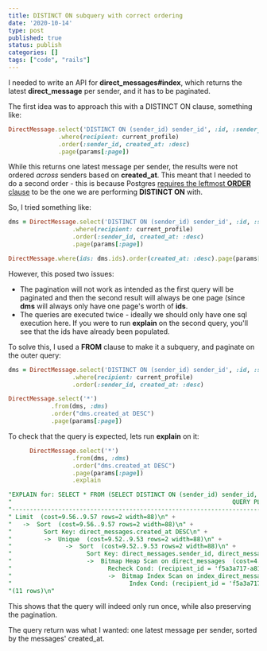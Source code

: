 ```yaml
---
title: DISTINCT ON subquery with correct ordering
date: '2020-10-14'
type: post
published: true
status: publish
categories: []
tags: ["code", "rails"]
---
```

I needed to write an API for **direct_messages#index**, which returns the latest **direct_message** per sender, and it has to be paginated.

The first idea was to approach this with a DISTINCT ON clause, something like:
~~~ruby
DirectMessage.select('DISTINCT ON (sender_id) sender_id', :id, :sender_id, :message, :created_at)
              .where(recipient: current_profile)
              .order(:sender_id, created_at: :desc)
              .page(params[:page])
~~~

While this returns one latest message per sender, the results were not ordered *across* senders based on **created_at**. This meant that I needed to do a second order - this is because Postgres
[requires the leftmost **ORDER** clause](https://www.postgresql.org/docs/9.5/sql-select.html#SQL-DISTINCT) to be the one we are performing **DISTINCT ON** with.


So, I tried something like:

~~~ruby
dms = DirectMessage.select('DISTINCT ON (sender_id) sender_id', :id, :sender_id, :message, :created_at)
                  .where(recipient: current_profile)
                  .order(:sender_id, created_at: :desc)
                  .page(params[:page])

DirectMessage.where(ids: dms.ids).order(created_at: :desc).page(params[:page])
~~~

However, this posed two issues:

* The pagination will not work as intended as the first query will be paginated and then the second result will always be one page (since **dms** will always only have one page's worth of **ids**.
* The queries are executed twice - ideally we should only have one sql execution here. If you were to run **explain** on the second query, you'll see that the ids have already been populated.


To solve this, I used a **FROM** clause to make it a subquery, and paginate on the outer query:

~~~ruby
dms = DirectMessage.select('DISTINCT ON (sender_id) sender_id', :id, :sender_id, :message, :created_at)
                  .where(recipient: current_profile)
                  .order(:sender_id, created_at: :desc)

DirectMessage.select('*')
            .from(dms, :dms)
            .order("dms.created_at DESC")
            .page(params[:page])
~~~

To check that the query is expected, lets run **explain** on it:
~~~ruby
      DirectMessage.select('*')
                  .from(dms, :dms)
                  .order("dms.created_at DESC")
                  .page(params[:page])
                  .explain
~~~

~~~sql
"EXPLAIN for: SELECT * FROM (SELECT DISTINCT ON (sender_id) sender_id, \"direct_messages\".\"id\", \"direct_messages\".\"sender_id\", \"direct_messages\".\"message\", \"direct_messages\".\"created_at\" FROM \"direct_messages\" WHERE \"direct_messages\".\"recipient_id\" = $1 ORDER BY \"direct_messages\".\"sender_id\" ASC, \"direct_messages\".\"created_at\" DESC) dms ORDER BY dms.created_at DESC LIMIT $3 OFFSET $4 [[\"recipient_id\", \"f5a3a717-a81a-48e8-9f10-31c825c52fb9\"], [\"LIMIT\", 10], [\"OFFSET\", 0]]\n" +
"                                                              QUERY PLAN\n" +
"---------------------------------------------------------------------------------------------------------------------------------------\n" +
" Limit  (cost=9.56..9.57 rows=2 width=88)\n" +
"   ->  Sort  (cost=9.56..9.57 rows=2 width=88)\n" +
"         Sort Key: direct_messages.created_at DESC\n" +
"         ->  Unique  (cost=9.52..9.53 rows=2 width=88)\n" +
"               ->  Sort  (cost=9.52..9.53 rows=2 width=88)\n" +
"                     Sort Key: direct_messages.sender_id, direct_messages.created_at DESC\n" +
"                     ->  Bitmap Heap Scan on direct_messages  (cost=4.17..9.51 rows=2 width=88)\n" +
"                           Recheck Cond: (recipient_id = 'f5a3a717-a81a-48e8-9f10-31c825c52fb9'::uuid)\n" +
"                           ->  Bitmap Index Scan on index_direct_messages_on_recipient_id (cost=0.00..4.17 rows=2 width=0)\n" +
"                                 Index Cond: (recipient_id = 'f5a3a717-a81a-48e8-9f10-31c825c52fb9'::uuid)\n" +
"(11 rows)\n"
~~~

This shows that the query will indeed only run once, while also preserving the pagination.

The query return was what I wanted: one latest message per sender, sorted by the messages' created_at.